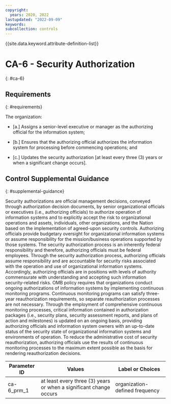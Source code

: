 ```yaml
---
copyright:
  years: 2020, 2022
lastupdated: "2022-09-09"
keywords: 
subcollection: controls
---
```


{{site.data.keyword.attribute-definition-list}}

# CA-6 - Security Authorization
{: #ca-6}

## Requirements
{: #requirements}

The organization:

- \[a.\] Assigns a senior-level executive or manager as the authorizing official for the information system;

- \[b.\] Ensures that the authorizing official authorizes the information system for processing before commencing operations; and

- \[c.\] Updates the security authorization [at least every three (3) years or when a significant change occurs].

## Control Supplemental Guidance
{: #supplemental-guidance}

Security authorizations are official management decisions, conveyed through authorization decision documents, by senior organizational officials or executives (i.e., authorizing officials) to authorize operation of information systems and to explicitly accept the risk to organizational operations and assets, individuals, other organizations, and the Nation based on the implementation of agreed-upon security controls. Authorizing officials provide budgetary oversight for organizational information systems or assume responsibility for the mission/business operations supported by those systems. The security authorization process is an inherently federal responsibility and therefore, authorizing officials must be federal employees. Through the security authorization process, authorizing officials assume responsibility and are accountable for security risks associated with the operation and use of organizational information systems. Accordingly, authorizing officials are in positions with levels of authority commensurate with understanding and accepting such information security-related risks. OMB policy requires that organizations conduct ongoing authorizations of information systems by implementing continuous monitoring programs. Continuous monitoring programs can satisfy three-year reauthorization requirements, so separate reauthorization processes are not necessary. Through the employment of comprehensive continuous monitoring processes, critical information contained in authorization packages (i.e., security plans, security assessment reports, and plans of action and milestones) is updated on an ongoing basis, providing authorizing officials and information system owners with an up-to-date status of the security state of organizational information systems and environments of operation. To reduce the administrative cost of security reauthorization, authorizing officials use the results of continuous monitoring processes to the maximum extent possible as the basis for rendering reauthorization decisions.

| Parameter ID | Values | Label or Choices |
|---|---|---|
| ca-6_prm_1 | at least every three (3) years or when a significant change occurs | organization-defined frequency |



